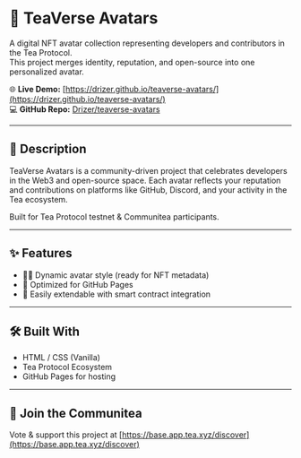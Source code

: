 
# 🧋 TeaVerse Avatars

A digital NFT avatar collection representing developers and contributors in the Tea Protocol.  
This project merges identity, reputation, and open-source into one personalized avatar.

🌐 **Live Demo:** [https://drizer.github.io/teaverse-avatars/](https://drizer.github.io/teaverse-avatars/)  
💻 **GitHub Repo:** [Drizer/teaverse-avatars](https://github.com/Drizer/teaverse-avatars)

---

## 📌 Description

TeaVerse Avatars is a community-driven project that celebrates developers in the Web3 and open-source space. Each avatar reflects your reputation and contributions on platforms like GitHub, Discord, and your activity in the Tea ecosystem.

Built for Tea Protocol testnet & Communitea participants.

---

## ✨ Features

- 🧑‍💻 Dynamic avatar style (ready for NFT metadata)
- 💠 Optimized for GitHub Pages
- 🧩 Easily extendable with smart contract integration

---

## 🛠 Built With

- HTML / CSS (Vanilla)
- Tea Protocol Ecosystem
- GitHub Pages for hosting

---

## 📮 Join the Communitea

Vote & support this project at [https://base.app.tea.xyz/discover](https://base.app.tea.xyz/discover)
